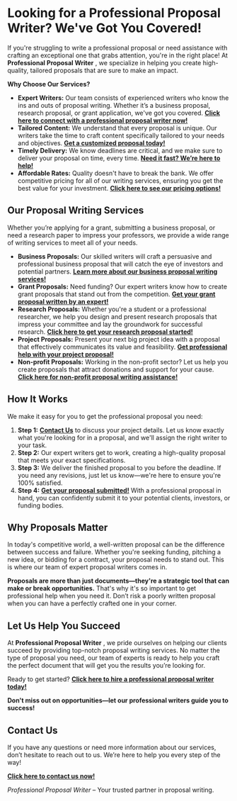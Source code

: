 # Looking for a Professional Proposal Writer? We've Got You Covered!

If you're struggling to write a professional proposal or need assistance with crafting an exceptional one that grabs attention, you're in the right place! At **Professional Proposal Writer** , we specialize in helping you create high-quality, tailored proposals that are sure to make an impact.

**Why Choose Our Services?**

- **Expert Writers:** Our team consists of experienced writers who know the ins and outs of proposal writing. Whether it’s a business proposal, research proposal, or grant application, we've got you covered. [**Click here to connect with a professional proposal writer now!**](https://tinyurl.com/topessay?keyword=professional+proposal+writer)
- **Tailored Content:** We understand that every proposal is unique. Our writers take the time to craft content specifically tailored to your needs and objectives. [**Get a customized proposal today!**](https://tinyurl.com/topessay?keyword=professional+proposal+writer)
- **Timely Delivery:** We know deadlines are critical, and we make sure to deliver your proposal on time, every time. [**Need it fast? We’re here to help!**](https://tinyurl.com/topessay?keyword=professional+proposal+writer)
- **Affordable Rates:** Quality doesn't have to break the bank. We offer competitive pricing for all of our writing services, ensuring you get the best value for your investment. [**Click here to see our pricing options!**](https://tinyurl.com/topessay?keyword=professional+proposal+writer)

## Our Proposal Writing Services

Whether you’re applying for a grant, submitting a business proposal, or need a research paper to impress your professors, we provide a wide range of writing services to meet all of your needs.

- **Business Proposals:** Our skilled writers will craft a persuasive and professional business proposal that will catch the eye of investors and potential partners. [**Learn more about our business proposal writing services!**](https://tinyurl.com/topessay?keyword=professional+proposal+writer)
- **Grant Proposals:** Need funding? Our expert writers know how to create grant proposals that stand out from the competition. [**Get your grant proposal written by an expert!**](https://tinyurl.com/topessay?keyword=professional+proposal+writer)
- **Research Proposals:** Whether you're a student or a professional researcher, we help you design and present research proposals that impress your committee and lay the groundwork for successful research. [**Click here to get your research proposal started!**](https://tinyurl.com/topessay?keyword=professional+proposal+writer)
- **Project Proposals:** Present your next big project idea with a proposal that effectively communicates its value and feasibility. [**Get professional help with your project proposal!**](https://tinyurl.com/topessay?keyword=professional+proposal+writer)
- **Non-profit Proposals:** Working in the non-profit sector? Let us help you create proposals that attract donations and support for your cause. [**Click here for non-profit proposal writing assistance!**](https://tinyurl.com/topessay?keyword=professional+proposal+writer)

## How It Works

We make it easy for you to get the professional proposal you need:

1. **Step 1:** [**Contact Us**](https://tinyurl.com/topessay?keyword=professional+proposal+writer) to discuss your project details. Let us know exactly what you're looking for in a proposal, and we'll assign the right writer to your task.
2. **Step 2:** Our expert writers get to work, creating a high-quality proposal that meets your exact specifications.
3. **Step 3:** We deliver the finished proposal to you before the deadline. If you need any revisions, just let us know—we're here to ensure you're 100% satisfied.
4. **Step 4:** [**Get your proposal submitted!**](https://tinyurl.com/topessay?keyword=professional+proposal+writer) With a professional proposal in hand, you can confidently submit it to your potential clients, investors, or funding bodies.

## Why Proposals Matter

In today's competitive world, a well-written proposal can be the difference between success and failure. Whether you're seeking funding, pitching a new idea, or bidding for a contract, your proposal needs to stand out. This is where our team of expert proposal writers comes in.

**Proposals are more than just documents—they're a strategic tool that can make or break opportunities.** That's why it's so important to get professional help when you need it. Don’t risk a poorly written proposal when you can have a perfectly crafted one in your corner.

## Let Us Help You Succeed

At **Professional Proposal Writer** , we pride ourselves on helping our clients succeed by providing top-notch proposal writing services. No matter the type of proposal you need, our team of experts is ready to help you craft the perfect document that will get you the results you’re looking for.

Ready to get started? [**Click here to hire a professional proposal writer today!**](https://tinyurl.com/topessay?keyword=professional+proposal+writer)

**Don't miss out on opportunities—let our professional writers guide you to success!**

## Contact Us

If you have any questions or need more information about our services, don’t hesitate to reach out to us. We’re here to help you every step of the way!

[**Click here to contact us now!**](https://tinyurl.com/topessay?keyword=professional+proposal+writer)

_Professional Proposal Writer_ – Your trusted partner in proposal writing.
